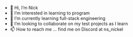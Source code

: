 - 👋 Hi, I’m Nick
- 👀 I’m interested in learning to program
- 🌱 I’m currently learning full-stack engineering
- 💞️ I’m looking to collaborate on my test projects as I learn
- 📫 How to reach me ... find me on Discord at ns_nickel

<!---
nixlet/nixlet is a ✨ special ✨ repository because its `README.md` (this file) appears on your GitHub profile.
You can click the Preview link to take a look at your changes.
--->

